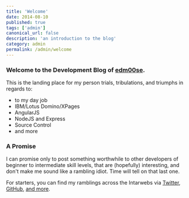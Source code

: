 ```yaml
---
title: 'Welcome'
date: 2014-08-10
published: true
tags: ['admin']
canonical_url: false
description: 'an introduction to the blog'
category: admin
permalink: /admin/welcome
---
```


### Welcome to the Development Blog of [edm00se](https://edm00se.github.io).

This is the landing place for my person trials, tribulations, and triumphs in regards to:

- to my day job
- IBM/Lotus Domino/XPages
- AngularJS
- NodeJS and Express
- Source Control
- and more

### A Promise

I can promise only to post something worthwhile to other developers of beginner to intermediate skill levels, that are (hopefully) interesting, and don't make me sound like a rambling idiot. Time will tell on that last one.

For starters, you can find my ramblings across the Intarwebs via [Twitter](https://twitter.com/edm00se), [GitHub](https://edm00se.github.io/), [and more](https://about.me/EricMcCormick).
